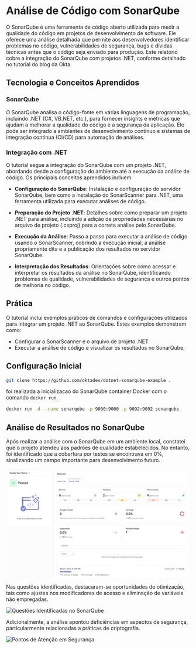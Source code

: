 # Análise de Código com SonarQube

O SonarQube é uma ferramenta de código aberto utilizada para medir a qualidade do código em projetos de desenvolvimento de software. Ele oferece uma análise detalhada que permite aos desenvolvedores identificar problemas no código, vulnerabilidades de segurança, bugs e dívidas técnicas antes que o código seja enviado para produção. Este relatório cobre a integração do SonarQube com projetos .NET, conforme detalhado no tutorial do blog da Okta.

## Tecnologia e Conceitos Aprendidos

### SonarQube

O SonarQube analisa o código-fonte em várias linguagens de programação, incluindo .NET (C#, VB.NET, etc.), para fornecer insights e métricas que ajudam a melhorar a qualidade do código e a segurança da aplicação. Ele pode ser integrado a ambientes de desenvolvimento contínuo e sistemas de integração contínua (CI/CD) para automação de análises.

### Integração com .NET

O tutorial segue a integração do SonarQube com um projeto .NET, abordando desde a configuração do ambiente até a execução da análise de código. Os principais conceitos aprendidos incluem:

- **Configuração do SonarQube**: Instalação e configuração do servidor SonarQube, bem como a instalação do SonarScanner para .NET, uma ferramenta utilizada para executar análises de código.

- **Preparação do Projeto .NET**: Detalhes sobre como preparar um projeto .NET para análise, incluindo a adição de propriedades necessárias no arquivo de projeto (.csproj) para a correta análise pelo SonarQube.

- **Execução da Análise**: Passo a passo para executar a análise de código usando o SonarScanner, cobrindo a execução inicial, a análise propriamente dita e a publicação dos resultados no servidor SonarQube.

- **Interpretação dos Resultados**: Orientações sobre como acessar e interpretar os resultados da análise no SonarQube, identificando problemas de qualidade, vulnerabilidades de segurança e outros pontos de melhoria no código.

## Prática

O tutorial inclui exemplos práticos de comandos e configurações utilizados para integrar um projeto .NET ao SonarQube. Estes exemplos demonstram como:

- Configurar o SonarScanner e o arquivo de projeto .NET.
- Executar a análise de código e visualizar os resultados no SonarQube.

## Configuração Inicial

```bash
git clone https://github.com/oktadev/dotnet-sonarqube-example .
```

foi realizada a inicializacao do SonarQube container Docker com o comando `docker run`.

```bash
docker run -d --name sonarqube -p 9000:9000 -p 9092:9092 sonarqube
```

## Análise de Resultados no SonarQube

Após realizar a análise com o SonarQube em um ambiente local, constatei que o projeto atendeu aos padrões de qualidade estabelecidos. No entanto, foi identificado que a cobertura por testes se encontrava em 0%, sinalizando um campo importante para desenvolvimento futuro.

![Visão Geral do SonarQube](./assets/01.png)

Nas questões identificadas, destacaram-se oportunidades de otimização, tais como ajustes nos modificadores de acesso e eliminação de variáveis não empregadas.

![Questões Identificadas no SonarQube](./imgs/02.png)

Adicionalmente, a análise apontou deficiências em aspectos de segurança, particularmente relacionadas a práticas de criptografia.

![Pontos de Atenção em Segurança](./imgs/03.png)

